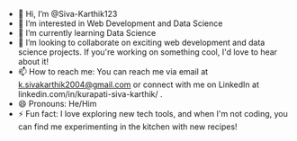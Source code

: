 - 👋 Hi, I’m @Siva-Karthik123
- 👀 I’m interested in Web Development and Data Science
- 🌱 I’m currently learning Data Science
- 💞️ I’m looking to collaborate on exciting web development and data science projects. If you're working on something cool, I'd love to hear about it!
- 📫 How to reach me: You can reach me via email at k.sivakarthik2004@gmail.com or connect with me on LinkedIn at linkedin.com/in/kurapati-siva-karthik/ .
- 😄 Pronouns: He/Him
- ⚡ Fun fact: I love exploring new tech tools, and when I'm not coding, you can find me experimenting in the kitchen with new recipes!

<!---
Siva-Karthik123/Siva-Karthik123 is a ✨ special ✨ repository because its `README.md` (this file) appears on your GitHub profile.
You can click the Preview link to take a look at your changes.
--->
